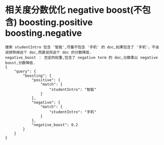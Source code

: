 # 相关度分数优化 negative boost(不包含)  boosting.positive boosting.negative

    搜索 studentIntro 包含 '智能',尽量不包含 '手机' 的 doc,如果包含了 '手机'，不会说排除掉这个 doc,而是说将这个 doc 的分数降低.
    negative_boost ： 否定的权重,包含了 negative term 的 doc,分数乘以 negative boost,分数降低.
    {
        "query": {
            "boosting": {
                "positive": {
                    "match": {
                        "studentIntro": "智能"
                    }
                },
                "negative": {
                    "match": {
                        "studentIntro": "手机"
                    }
                },
                "negative_boost": 0.2
            }
        }
    }
